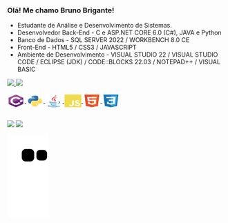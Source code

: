 ### Olá! Me chamo Bruno Brigante!

- Estudante de Análise e Desenvolvimento de Sistemas.
- Desenvolvedor Back-End - C e ASP.NET CORE 6.0 (C#), JAVA e Python
- Banco de Dados - SQL SERVER 2022 / WORKBENCH 8.0 CE
- Front-End - HTML5 / CSS3 / JAVASCRIPT
- Ambiente de Desenvolvimento - VISUAL STUDIO 22 / VISUAL STUDIO CODE / ECLIPSE (JDK) / CODE::BLOCKS 22.03 / NOTEPAD++ / VISUAL BASIC

<div>
  <a href="https://beacons.ai/BBrigante">
   <img height="160em" src="https://github-readme-stats.vercel.app/api?username=BBrigante&show_icons=true&theme=dark&include_all_commits=true&count_private=true"/> 
   <img height="160em" src="https://github-readme-stats.vercel.app/api/top-langs/?username=BBrigante&layout=compact&langs_count=16&theme=dark"/>
   </div>

<div style="display: inline_block"><br>
  <img align="center" alt="BBrigante-Csharp" height="30" width="40" src="https://raw.githubusercontent.com/devicons/devicon/master/icons/csharp/csharp-original.svg">  
  <img align="center" alt="BBrigante-Csharp" height="30" width="40" src="https://raw.githubusercontent.com/devicons/devicon/master/icons/python/python-original.svg"> 
  <img align="center" alt="BBrigante-Java" height="30" width="40" src="https://raw.githubusercontent.com/devicons/devicon/master/icons/java/java-original.svg">
  <img align="center" alt="BBrigante-Js" height="30" width="40" src="https://raw.githubusercontent.com/devicons/devicon/master/icons/javascript/javascript-plain.svg">
  <img align="center" alt="BBrigante-HTML" height="30" width="40" src="https://raw.githubusercontent.com/devicons/devicon/master/icons/html5/html5-original.svg">
  <img align="center" alt="BBrigante-CSS" height="30" width="40" src="https://raw.githubusercontent.com/devicons/devicon/master/icons/css3/css3-original.svg">  
</div>

##

<div>
    <a href="https://www.linkedin.com/in/bruno-brigante-2b04331a3/" target="_blank"><img src="https://img.shields.io/badge/-LinkedIn-%230077B5?style=for-the-badge&logo=linkedin&logoColor=white" target="_blank"></a>    
    <a href = "mailto:brunobrigante1989@gmail.com"><img src="https://img.shields.io/badge/Gmail-D14836?style=for-the-badge&logo=gmail&logoColor=white" target="_blank"></a>
</div>
  
![snake gif](https://github.com/BBrigante/BBrigante/blob/output/github-contribution-grid-snake.svg)
